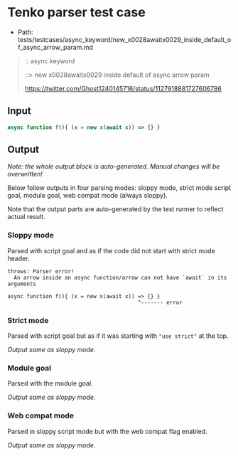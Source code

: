 # Tenko parser test case

- Path: tests/testcases/async_keyword/new_x0028awaitx0029_inside_default_of_async_arrow_param.md

> :: async keyword
>
> ::> new x0028awaitx0029 inside default of async arrow param
>
> https://twitter.com/Ghost1240145716/status/1127918881727606786

## Input

`````js
async function f(){ (x = new x(await x)) => {} }
`````

## Output

_Note: the whole output block is auto-generated. Manual changes will be overwritten!_

Below follow outputs in four parsing modes: sloppy mode, strict mode script goal, module goal, web compat mode (always sloppy).

Note that the output parts are auto-generated by the test runner to reflect actual result.

### Sloppy mode

Parsed with script goal and as if the code did not start with strict mode header.

`````
throws: Parser error!
  An arrow inside an async function/arrow can not have `await` in its arguments

async function f(){ (x = new x(await x)) => {} }
                                         ^------- error
`````

### Strict mode

Parsed with script goal but as if it was starting with `"use strict"` at the top.

_Output same as sloppy mode._

### Module goal

Parsed with the module goal.

_Output same as sloppy mode._

### Web compat mode

Parsed in sloppy script mode but with the web compat flag enabled.

_Output same as sloppy mode._
